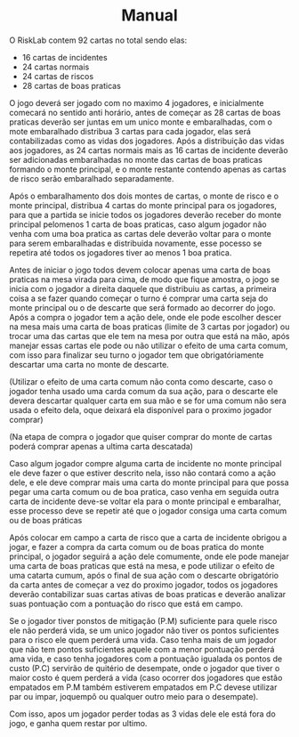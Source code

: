 <h1 align="center"> Manual </h1>

O RiskLab contem 92 cartas no total sendo elas: 

- 16 cartas de incidentes
- 24 cartas normais
- 24 cartas de riscos 
- 28 cartas de boas praticas

O jogo deverá ser jogado com no maximo 4 jogadores, e inicialmente comecará no sentido anti horário, antes de começar as 28 cartas de boas praticas deverão ser juntas em um unico monte e embaralhadas, com o mote embaralhado distribua 3 cartas para cada jogador, elas será contabilizadas como as vidas dos jogadores. Após a distribuição das vidas aos jogadores, as 24 cartas normais mais as 16 cartas de incidente deverão ser adicionadas embaralhadas no monte das cartas de boas praticas formando o monte principal, e o monte restante contendo apenas as cartas de risco serão embaralhado separadamente.

Após o embaralhamento dos dois montes de cartas, o monte de risco e o monte principal, distribua 4 cartas do monte principal para os jogadores, para que a partida se inicie todos os jogadores deverão receber do monte principal pelomenos 1 carta de boas praticas, caso algum jogador não venha com uma boa pratica as cartas dele deverão voltar para o monte para serem embaralhadas e distribuida novamente, esse pocesso se repetira até todos os jogadores tiver ao menos 1 boa pratica.

Antes de iniciar o jogo todos devem colocar apenas uma carta de boas praticas na mesa virada para cima, de modo que fique amostra, o jogo se inicia com o jogador a direita daquele que distribuiu as cartas, a primeira coisa a se fazer quando começar o turno é comprar uma carta seja do monte principal ou o de descarte que será formado ao decorrer do jogo. Após a compra o jogador tem a ação dele, onde ele pode escolher descer na mesa mais uma carta de boas praticas (limite de 3 cartas por jogador) ou trocar uma das cartas que ele tem na mesa por outra que está na mão, após manejar essas cartas ele pode ou não utilizar o efeito de uma carta comum, com isso para finalizar seu turno o jogador tem que obrigatóriamente descartar uma carta no monte de descarte. 

(Utilizar o efeito de uma carta comum não conta como descarte, caso o jogador tenha usado uma carda comum da sua ação, para o descarte ele devera descartar qualquer carta em sua mão e se for uma comum não sera usada o efeito dela, oque deixará ela disponível para o proximo jogador comprar)

(Na etapa de compra o jogador que quiser comprar do monte de cartas poderá comprar apenas a ultima carta descatada)

Caso algum jogador compre alguma carta de incidente no monte principal ele deve fazer o que estiver descrito nela, isso não contará como a ação dele, e ele deve comprar mais uma carta do monte principal para que possa pegar uma carta comum ou de boa pratica, caso venha em seguida outra carta de incidente deve-se voltar ela para o monte principal e embaralhar, esse processo deve se repetir até que o jogador consiga uma carta comum ou de boas práticas

Após colocar em campo a carta de risco que a carta de incidente obrigou a jogar, e fazer a compra da carta comum ou de boas pratica do monte principal, o jogador seguirá a ação dele comumente, onde ele pode manejar uma carta de boas praticas que está na mesa, e pode utilizar o efeito de uma catarta cumum, após o final de sua ação com o descarte obrigatório da carta antes de começar a vez do proximo jogador, todos os jogadores deverão contabilizar suas cartas ativas de boas praticas e deverão analizar suas pontuação com a pontuação do risco que está em campo. 

Se o jogador tiver ponstos de mitigação (P.M) suficiente para quele risco ele não perderá vida, se um unico jogador não tiver os pontos suficientes para o risco ele quem perderá uma vida. Caso tenha mais de um jogador que não tem pontos suficientes aquele com a menor pontuação perderá ama vida, e caso tenha jogadores com a pontuação igualada os pontos de custo (P.C) servirão de quitério de desempate, onde o jogador que tiver o maior costo é quem perderá a vida (caso ocorrer dos jogadores que estão empatados em P.M também estiverem empatados em P.C devese utilizar par ou impar, joquempô ou qualquer outro meio para o desempate).

Com isso, apos um jogador perder todas as 3 vidas dele ele está fora do jogo, e ganha quem restar por ultimo.
